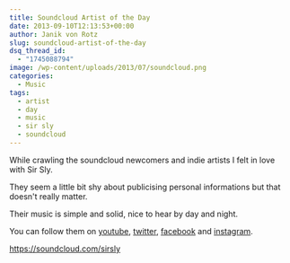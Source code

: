 ```yaml
---
title: Soundcloud Artist of the Day
date: 2013-09-10T12:13:53+00:00
author: Janik von Rotz
slug: soundcloud-artist-of-the-day
dsq_thread_id:
  - "1745088794"
image: /wp-content/uploads/2013/07/soundcloud.png
categories:
  - Music
tags:
  - artist
  - day
  - music
  - sir sly
  - soundcloud
---
```

While crawling the soundcloud newcomers and indie artists I felt in love with Sir Sly.

They seem a little bit shy about publicising personal informations but that doesn't really matter.

Their music is simple and solid, nice to hear by day and night.

You can follow them on <a href="https://www.youtube.com/SirSly" target="_blank">youtube</a>, <a href="https://twitter.com/sirsly" target="_blank">twitter</a>, <a href="https://www.facebook.com/sirslymusic" target="_blank">facebook</a> and <a href="https://instagram.com/sirsly" target="_blank">instagram</a>.

https://soundcloud.com/sirsly
